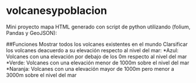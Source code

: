 # volcanesypoblacion
  Mini proyecto mapa HTML generado con script de python utilizando (folium, Pandas y GeoJSON):

##Funciones
Mostrar todos los volcanes existentes en el mundo
Clarsificar los volcanes deacuerdo a su elevación respecto al nivel del mar:
    *Azul: Volcanes con una elevación por debajo de los 0m respecto al nivel del mar
    *Verde: Volcanes con una elevación menor de 1000m sobre el nivel del mar
    *Naranja: Volcanes con una elevación mayor de 1000m pero menor a 3000m sobre el nivel del mar
    
